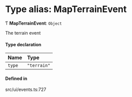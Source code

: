 # Type alias: MapTerrainEvent

Ƭ **MapTerrainEvent**: `Object`

The terrain event

#### Type declaration

| Name | Type |
| :------ | :------ |
| `type` | ``"terrain"`` |

#### Defined in

src/ui/events.ts:727
